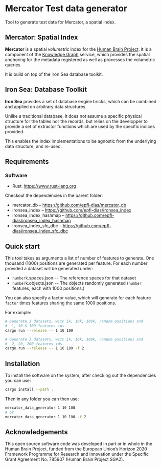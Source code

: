 # Mercator Test data generator

Tool to generate test data for Mercator, a spatial index.

## Mercator: Spatial Index

**Mercator** is a spatial *volumetric* index for the [Human Brain Project](http://www.humanbrainproject.eu). It is a component of the [Knowledge Graph](http://www.humanbrainproject.eu/en/explore-the-brain/search/) service, which  provides the spatial anchoring for the metadata registered as well as processes the volumetric queries.

It is build on top of the Iron Sea database toolkit.

## Iron Sea: Database Toolkit

**Iron Sea** provides a set of database engine bricks, which can be combined and applied on arbitrary data structures.

Unlike a traditional database, it does not assume a specific physical structure for the tables nor the records, but relies on the developper to provide a set of extractor functions which are used by the specific indices provided.

This enables the index implementations to be agnostic from the underlying data structure, and re-used.

## Requirements

### Software

 * Rust: https://www.rust-lang.org

Checkout the dependencies in the parent folder:

 * mercator_db – https://github.com/epfl-dias/mercator_db
 * ironsea_index – https://github.com/epfl-dias/ironsea_index
 * ironsea_index_hashmap – https://github.com/epfl-dias/ironsea_index_hashmap
 * ironsea_index_sfc_dbc – https://github.com/epfl-dias/ironsea_index_sfc_dbc

## Quick start

This tool takes as arguments a list of number of features to generate.
One thousand (1000) positions are generated per feature. For each number
provided a dataset will be generated under:
 * `number`k.spaces.json -- The reference spaces for that dataset
 * `number`k.objects.json -- The objects randomly generated (`number` features, each with 1000 positions.)

You can also specify a factor value, which will generate for each feature `factor` times features sharing the same 1000 positions.

For example:

```sh
# Generate 3 datasets, with 1k, 10k, 100k, random positions and
#  1, 10 & 100 features ids.
cargo run --release -- 1 10 100

# Generate 3 datasets, with 1k, 10k, 100k, random positions and
#  2, 20, 200 features ids.
cargo run --release -- 1 10 100 -f 2
```

## Installation

To install the software on the system, after checking out the
dependencies you can use:

```sh
cargo install --path .
```

Then in any folder you can then use:

```sh
mercator_data_generator 1 10 100
# or
mercator_data_generator 1 10 100 -f 2
```

## Acknowledgements

This open source software code was developed in part or in whole in the
Human Brain Project, funded from the European Union’s Horizon 2020
Framework Programme for Research and Innovation under the Specific Grant
Agreement No. 785907 (Human Brain Project SGA2).
